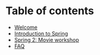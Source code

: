 # Table of contents

* [Welcome](README.md)
* [Introduction to Spring](topics/spring-introduction.md) 
* [Spring 2: Movie workshop](topics/spring-introduction-2.md) 
* [FAQ](faq.md)

